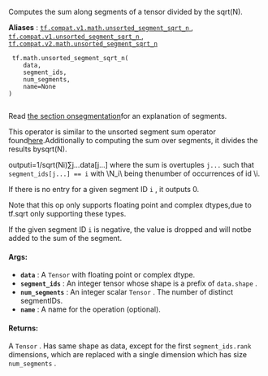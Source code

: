 

Computes the sum along segments of a tensor divided by the sqrt(N).

**Aliases** : [ `tf.compat.v1.math.unsorted_segment_sqrt_n` ](/api_docs/python/tf/math/unsorted_segment_sqrt_n), [ `tf.compat.v1.unsorted_segment_sqrt_n` ](/api_docs/python/tf/math/unsorted_segment_sqrt_n), [ `tf.compat.v2.math.unsorted_segment_sqrt_n` ](/api_docs/python/tf/math/unsorted_segment_sqrt_n)

```
 tf.math.unsorted_segment_sqrt_n(
    data,
    segment_ids,
    num_segments,
    name=None
)
 
```

Read [the section onsegmentation](https://tensorflow.org/api_docs/python/tf/math#Segmentation)for an explanation of segments.

This operator is similar to the unsorted segment sum operator found[here](https://tensorflow.google.cn/api_docs/api_docs/python/math_ops#UnsortedSegmentSum).Additionally to computing the sum over segments, it divides the results bysqrt(N).

outputi=1/sqrt(Ni)∑j...data[j...] where the sum is overtuples  `j...`  such that  `segment_ids[j...] == i`  with \N_i\ being thenumber of occurrences of id \i\.

If there is no entry for a given segment ID  `i` , it outputs 0.

Note that this op only supports floating point and complex dtypes,due to tf.sqrt only supporting these types.

If the given segment ID  `i`  is negative, the value is dropped and will notbe added to the sum of the segment.

#### Args:
- **`data`** : A  `Tensor`  with floating point or complex dtype.
- **`segment_ids`** : An integer tensor whose shape is a prefix of  `data.shape` .
- **`num_segments`** : An integer scalar  `Tensor` .  The number of distinct segmentIDs.
- **`name`** : A name for the operation (optional).


#### Returns:
A  `Tensor` .  Has same shape as data, except for the first  `segment_ids.rank`  dimensions, which are replaced with a single dimension which has size `num_segments` .

